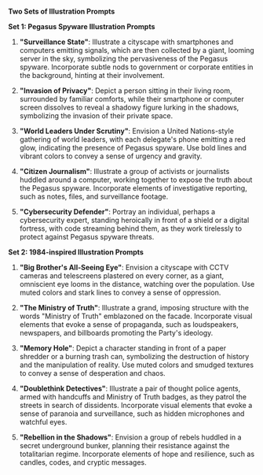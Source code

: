 **Two Sets of Illustration Prompts**

**Set 1: Pegasus Spyware Illustration Prompts**

1. **"Surveillance State"**: Illustrate a cityscape with smartphones and computers emitting signals, which are then collected by a giant, looming server in the sky, symbolizing the pervasiveness of the Pegasus spyware. Incorporate subtle nods to government or corporate entities in the background, hinting at their involvement.

2. **"Invasion of Privacy"**: Depict a person sitting in their living room, surrounded by familiar comforts, while their smartphone or computer screen dissolves to reveal a shadowy figure lurking in the shadows, symbolizing the invasion of their private space.

3. **"World Leaders Under Scrutiny"**: Envision a United Nations-style gathering of world leaders, with each delegate's phone emitting a red glow, indicating the presence of Pegasus spyware. Use bold lines and vibrant colors to convey a sense of urgency and gravity.

4. **"Citizen Journalism"**: Illustrate a group of activists or journalists huddled around a computer, working together to expose the truth about the Pegasus spyware. Incorporate elements of investigative reporting, such as notes, files, and surveillance footage.

5. **"Cybersecurity Defender"**: Portray an individual, perhaps a cybersecurity expert, standing heroically in front of a shield or a digital fortress, with code streaming behind them, as they work tirelessly to protect against Pegasus spyware threats.

**Set 2: 1984-inspired Illustration Prompts**

1. **"Big Brother's All-Seeing Eye"**: Envision a cityscape with CCTV cameras and telescreens plastered on every corner, as a giant, omniscient eye looms in the distance, watching over the population. Use muted colors and stark lines to convey a sense of oppression.

2. **"The Ministry of Truth"**: Illustrate a grand, imposing structure with the words "Ministry of Truth" emblazoned on the facade. Incorporate visual elements that evoke a sense of propaganda, such as loudspeakers, newspapers, and billboards promoting the Party's ideology.

3. **"Memory Hole"**: Depict a character standing in front of a paper shredder or a burning trash can, symbolizing the destruction of history and the manipulation of reality. Use muted colors and smudged textures to convey a sense of desperation and chaos.

4. **"Doublethink Detectives"**: Illustrate a pair of thought police agents, armed with handcuffs and Ministry of Truth badges, as they patrol the streets in search of dissidents. Incorporate visual elements that evoke a sense of paranoia and surveillance, such as hidden microphones and watchful eyes.

5. **"Rebellion in the Shadows"**: Envision a group of rebels huddled in a secret underground bunker, planning their resistance against the totalitarian regime. Incorporate elements of hope and resilience, such as candles, codes, and cryptic messages.
